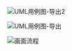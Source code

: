 ![UML用例图-导出2](https://github.com/YHCnb/camera2/assets/112797916/5cde095c-5f5e-4737-874d-2f45274d48f1)

![UML用例图-导出](https://github.com/YHCnb/camera2/assets/112797916/542b67e0-c713-409f-826b-3ff5d472f7d5)

![画面流程](https://github.com/YHCnb/camera2/assets/112797916/b8e91bc6-677c-4cf7-8bb3-6f3c86b8d412)
